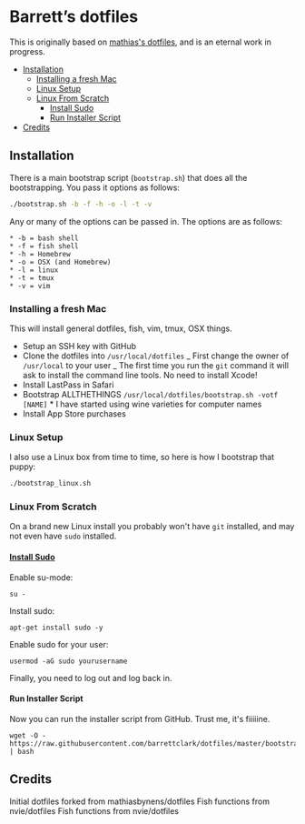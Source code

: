 # Barrett’s dotfiles

This is originally based on [mathias's dotfiles](mathiasbynens/dotfiles), and is an eternal work in progress.

<!-- vim-markdown-toc GFM -->

* [Installation](#installation)
  * [Installing a fresh Mac](#installing-a-fresh-mac)
  * [Linux Setup](#linux-setup)
  * [Linux From Scratch](#linux-from-scratch)
    * [Install Sudo](#install-sudo)
    * [Run Installer Script](#run-installer-script)
* [Credits](#credits)

<!-- vim-markdown-toc -->

## Installation

There is a main bootstrap script (`bootstrap.sh`) that does all the bootstrapping. You pass it options as follows:

```bash
./bootstrap.sh -b -f -h -o -l -t -v
```

Any or many of the options can be passed in. The options are as follows:

```
* -b = bash shell
* -f = fish shell
* -h = Homebrew
* -o = OSX (and Homebrew)
* -l = linux
* -t = tmux
* -v = vim
```

### Installing a fresh Mac

This will install general dotfiles, fish, vim, tmux, OSX things.

* Setup an SSH key with GitHub
* Clone the dotfiles into `/usr/local/dotfiles`
  _ First change the owner of `/usr/local` to your user
  _ The first time you run the `git` command it will ask to install the command line tools. No need to install Xcode!
* Install LastPass in Safari
* Bootstrap ALLTHETHINGS `/usr/local/dotfiles/bootstrap.sh -votf [NAME]` \* I have started using wine varieties for computer names
* Install App Store purchases

### Linux Setup

I also use a Linux box from time to time, so here is how I bootstrap that puppy:

```bash
./bootstrap_linux.sh
```

### Linux From Scratch

On a brand new Linux install you probably won't have `git` installed, and may not even have `sudo` installed.

#### [Install Sudo](https://unix.stackexchange.com/a/425664)

Enable su-mode:

```
su -
```

Install sudo:

```
apt-get install sudo -y
```

Enable sudo for your user:

```
usermod -aG sudo yourusername
```

Finally, you need to log out and log back in.

#### Run Installer Script

Now you can run the installer script from GitHub. Trust me, it's fiiiiine.

```
wget -O - https://raw.githubusercontent.com/barrettclark/dotfiles/master/bootstrap_linux.sh | bash
```

## Credits

Initial dotfiles forked from mathiasbynens/dotfiles
Fish functions from nvie/dotfiles
Fish functions from nvie/dotfiles
